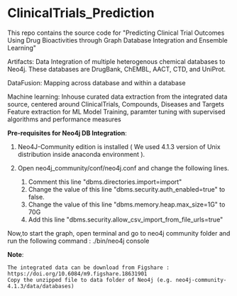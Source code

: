 # ClinicalTrials_Prediction



This repo contains the source code for "Predicting Clinical Trial Outcomes Using Drug Bioactivities through Graph Database Integration and Ensemble Learning"

Artifacts:
    Data Integration of multiple heterogenous chemical databases to Neo4j.
    These databases are DrugBank, ChEMBL, AACT, CTD, and UniProt.

DataFusion: 
    Mapping across database and within a database 

Machine learning:
    Inhouse curated data extraction from the integrated data source, centered around ClinicalTrials, Compounds, Diseases and Targets
    Feature extraction for ML
    Model Training, paramter tuning with supervised algorithms and performance measures

**Pre-requisites for Neo4j DB Integration**: 

1. Neo4J-Community edition is installed ( We used 4.1.3 version of Unix distribution inside anaconda environment ).

2. Open neo4j_community/conf/neo4j.conf and change the following lines.

    1. Comment this line "dbms.directories.import=import"
    2. Change the value of this line "dbms.security.auth_enabled=true" to false.
    3. Change the value of this line "dbms.memory.heap.max_size=1G" to 70G
    4. Add this line "dbms.security.allow_csv_import_from_file_urls=true"

Now,to start the graph, open terminal and go to neo4j community folder and run the following command : ./bin/neo4j console 


**Note**:  

    The integrated data can be download from Figshare : https://doi.org/10.6084/m9.figshare.18631901     
    Copy the unzipped file to data folder of Neo4j (e.g. neo4j-community-4.1.3/data/databases)
